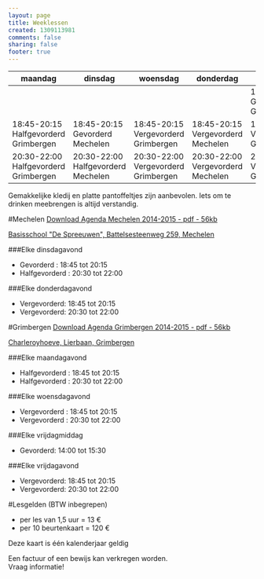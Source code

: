 ```yaml
--- 
layout: page
title: Weeklessen
created: 1309113981
comments: false
sharing: false
footer: true
---
```


<table>
<thead>
<tr>
	<th>maandag</th>
	<th>dinsdag</th>
	<th>woensdag</th>
	<th>donderdag</th>
	<th>vrijdag</th>
</tr>
</thead>
<tbody>
<tr>
	<td>&nbsp;</td>
	<td>&nbsp;</td>
	<td>&nbsp;</td>
	<td>&nbsp;</td>
	<td>14:00-15:30 Gevorderd Grimbergen </td>
</tr>
<tr>
	<td>18:45-20:15 Halfgevorderd Grimbergen </td>
	<td>18:45-20:15 Gevorderd Mechelen </td>
	<td>18:45-20:15 Vergevorderd Grimbergen </td>
	<td>18:45-20:15 Vergevorderd Mechelen </td>
	<td>18:45-20:15 Vergevorderd Grimbergen </td>
</tr>
<tr>
	<td> 20:30-22:00 Halfgevorderd Grimbergen </td>
	<td> 20:30-22:00 Halfgevorderd Mechelen </td>
	<td> 20:30-22:00 Vergevorderd Grimbergen </td>
	<td> 20:30-22:00 Vergevorderd Mechelen </td>
	<td> 20:30-22:00 Vergevorderd Grimbergen </td>
</tr>
</tbody>
</table>


Gemakkelijke kledij en platte pantoffeltjes zijn aanbevolen. Iets om te drinken meebrengen is altijd verstandig.


#Mechelen
[Download Agenda Mechelen 2014-2015 - pdf - 56kb](/flyers/Agenda_Mechelen_2014-2015.pdf)

[Basisschool "De Spreeuwen", Battelsesteenweg 259, Mechelen](https://maps.google.be/maps?q=51.030872,4.461348&hl=en&num=1&gl=BE&t=m&z=16)


###Elke dinsdagavond
* Gevorderd : 18:45 tot 20:15
* Halfgevorderd : 20:30 tot 22:00

###Elke donderdagavond
* Vergevorderd: 18:45 tot 20:15
* Vergevorderd: 20:30 tot 22:00




#Grimbergen
[Download Agenda Grimbergen 2014-2015 - pdf - 56kb](/flyers/Agenda_Grimbergen_2014-2015.pdf)

[Charleroyhoeve, Lierbaan, Grimbergen](https://maps.google.be/maps?q=Charleroyhoeve&hl=en&cid=8409502946449306745&gl=BE&t=m&z=16&iwloc=A)

###Elke maandagavond
* Halfgevorderd : 18:45 tot 20:15
* Halfgevorderd : 20:30 tot 22:00

###Elke woensdagavond
* Vergevorderd : 18:45 tot 20:15
* Vergevorderd : 20:30 tot 22:00

###Elke vrijdagmiddag
* Gevorderd: 14:00 tot 15:30

###Elke vrijdagavond
* Vergevorderd: 18:45 tot 20:15
* Vergevorderd: 20:30 tot 22:00

	
#Lesgelden (BTW inbegrepen)
* per les van 1,5 uur = 13 &euro;
* per 10 beurtenkaart = 120 &euro;

Deze kaart is één kalenderjaar geldig

Een factuur of een bewijs kan verkregen worden.  
Vraag informatie!
